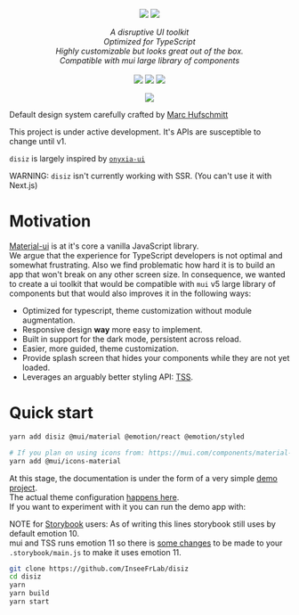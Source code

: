 <p align="center">
 <img src="https://user-images.githubusercontent.com/81740200/182105896-2c1b04ce-a02f-4bbe-a3e5-ec1c16e0bf15.png#gh-light-mode-only"/>
 <img src="https://user-images.githubusercontent.com/81740200/182106566-100cfb98-814a-4c13-bddd-27a6e16dbf99.png#gh-dark-mode-only" />
</p>
<p align="center">
    <i>A disruptive UI toolkit</i><br>
    <i>Optimized for TypeScript</i><br>
    <i>Highly customizable but looks great out of the box.</i><br>
    <i>Compatible with mui large library of components</i>
    <br>
    <br>
    <img src="https://github.com/InseeFrLab/disiz/workflows/ci/badge.svg?branch=main"/>
    <img src="https://img.shields.io/npm/dw/disiz"/>
    <img src="https://img.shields.io/npm/l/disiz"/>
</p>
<p align="center">
  <a href="https://inseefrlab.github.io/disiz/" target="_blank"><img src="https://raw.githubusercontent.com/storybooks/brand/master/badge/badge-storybook.svg"></a>
</p>

Default design system carefully crafted by [Marc Hufschmitt](http://marchufschmitt.fr/)

This project is under active development. It's APIs are susceptible to change until v1.

`disiz` is largely inspired by [`onyxia-ui`](https://github.com/InseeFrlab/onyxia-ui)

WARNING: `disiz` isn't currently working with SSR. (You can't use it with Next.js)

# Motivation

[Material-ui](https://mui.com) is at it's core a vanilla JavaScript library.  
We argue that the experience for TypeScript developers is not optimal and somewhat frustrating.
Also we find problematic how hard it is to build an app that won't break on any other screen size.
In consequence, we wanted to create a ui toolkit that would be compatible with
`mui` v5 large library of components but that would also improves it in the following ways:

-   Optimized for typescript, theme customization without module augmentation.
-   Responsive design **way** more easy to implement.
-   Built in support for the dark mode, persistent across reload.
-   Easier, more guided, theme customization.
-   Provide splash screen that hides your components while they are not yet loaded.
-   Leverages an arguably better styling API: [TSS](https://github.com/InseeFrLab/tss-react).

# Quick start

```bash
yarn add disiz @mui/material @emotion/react @emotion/styled

# If you plan on using icons from: https://mui.com/components/material-icons/
yarn add @mui/icons-material
```

At this stage, the documentation is under the form of a very simple [demo project](https://github.com/InseeFrLab/disiz/tree/main/src/test).  
The actual theme configuration [happens here](https://github.com/InseeFrLab/disiz/blob/main/src/test/src/theme.ts).  
If you want to experiment with it you can run the demo app with:

NOTE for [Storybook](https://storybook.js.org) users: As of writing this lines storybook still uses by default emotion 10.  
mui and TSS runs emotion 11 so there is [some changes](https://github.com/InseeFrLab/disiz/blob/9f58cfffb3483f26d5b0218189ad8cc2f7f89df9/.storybook/main.js#L31-L32)
to be made to your `.storybook/main.js` to make it uses emotion 11.

```bash
git clone https://github.com/InseeFrLab/disiz
cd disiz
yarn
yarn build
yarn start
```
